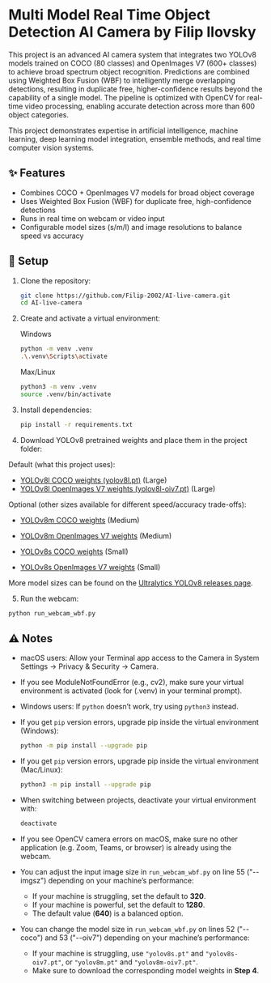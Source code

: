 # Multi Model Real Time Object Detection AI Camera by Filip Ilovsky

This project is an advanced AI camera system that integrates two YOLOv8 models trained on COCO (80 classes) and OpenImages V7 (600+ classes) to achieve broad spectrum object recognition. Predictions are combined using Weighted Box Fusion (WBF) to intelligently merge overlapping detections, resulting in duplicate free, higher-confidence results beyond the capability of a single model. The pipeline is optimized with OpenCV for real-time video processing, enabling accurate detection across more than 600 object categories.

This project demonstrates expertise in artificial intelligence, machine learning, deep learning model integration, ensemble methods, and real time computer vision systems.

## ✨ Features
- Combines COCO + OpenImages V7 models for broad object coverage  
- Uses Weighted Box Fusion (WBF) for duplicate free, high-confidence detections  
- Runs in real time on webcam or video input  
- Configurable model sizes (s/m/l) and image resolutions to balance speed vs accuracy  

## 🚀 Setup

1. Clone the repository:
   ```bash
   git clone https://github.com/Filip-2002/AI-live-camera.git
   cd AI-live-camera


2. Create and activate a virtual environment:

   Windows

   ```bash
   python -m venv .venv
   .\.venv\Scripts\activate
   ```

   Max/Linux

   ```bash
   python3 -m venv .venv
   source .venv/bin/activate
   ```

3. Install dependencies:
   ```bash
   pip install -r requirements.txt


4. Download YOLOv8 pretrained weights and place them in the project folder:

Default (what this project uses):  
- [YOLOv8l COCO weights (yolov8l.pt)](https://github.com/ultralytics/assets/releases/download/v0.0.0/yolov8l.pt) (Large)
- [YOLOv8l OpenImages V7 weights (yolov8l-oiv7.pt)](https://github.com/ultralytics/assets/releases/download/v0.0.0/yolov8l-oiv7.pt) (Large)

Optional (other sizes available for different speed/accuracy trade-offs):  
- [YOLOv8m COCO weights](https://github.com/ultralytics/assets/releases/download/v0.0.0/yolov8m.pt) (Medium) 
- [YOLOv8m OpenImages V7 weights](https://github.com/ultralytics/assets/releases/download/v0.0.0/yolov8m-oiv7.pt) (Medium) 
  
- [YOLOv8s COCO weights](https://github.com/ultralytics/assets/releases/download/v0.0.0/yolov8s.pt) (Small)  
- [YOLOv8s OpenImages V7 weights](https://github.com/ultralytics/assets/releases/download/v0.0.0/yolov8s-oiv7.pt) (Small)   

More model sizes can be found on the [Ultralytics YOLOv8 releases page](https://github.com/ultralytics/assets/releases).


5. Run the webcam:
  ```bash
  python run_webcam_wbf.py
  ```

## ⚠️ Notes

- macOS users: Allow your Terminal app access to the Camera in System Settings → Privacy & Security → Camera.

- If you see ModuleNotFoundError (e.g., cv2), make sure your virtual environment is activated (look for (.venv) in your terminal prompt).

- Windows users: If `python` doesn’t work, try using `python3` instead.  

- If you get `pip` version errors, upgrade pip inside the virtual environment (Windows):  
  ```bash
  python -m pip install --upgrade pip

- If you get `pip` version errors, upgrade pip inside the virtual environment (Mac/Linux):  
  ```bash
  python3 -m pip install --upgrade pip

- When switching between projects, deactivate your virtual environment with:
  ```bash
  deactivate

- If you see OpenCV camera errors on macOS, make sure no other application (e.g. Zoom, Teams, or browser) is already using the webcam.

- You can adjust the input image size in `run_webcam_wbf.py` on line 55 ("--imgsz") depending on your machine’s performance:  
  - If your machine is struggling, set the default to **320**.  
  - If your machine is powerful, set the default to **1280**.  
  - The default value (**640**) is a balanced option. 

- You can change the model size in `run_webcam_wbf.py` on lines 52 ("--coco") and 53 ("--oiv7") depending on your machine’s performance:  
  - If your machine is struggling, use `"yolov8s.pt"` and `"yolov8s-oiv7.pt"`, or `"yolov8m.pt"` and `"yolov8m-oiv7.pt"`.  
  - Make sure to download the corresponding model weights in **Step 4**. 
